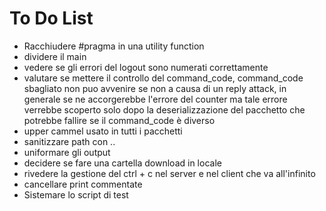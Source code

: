 # To Do List

* Racchiudere #pragma in una utility function
* dividere il main
* vedere se gli errori del logout sono numerati correttamente
* valutare se mettere il controllo del command_code, command_code sbagliato non puo avvenire se non a causa di un reply attack, in generale se ne accorgerebbe l'errore del counter ma tale errore verrebbe scoperto solo dopo
la deserializzazione del pacchetto che potrebbe fallire se il command_code è diverso
* upper cammel usato in tutti i pacchetti
* sanitizzare path con ..
* uniformare gli output
* decidere se fare una cartella download in locale
* rivedere la gestione del ctrl + c nel server e nel client che va all'infinito
* cancellare print commentate
* Sistemare lo script di test